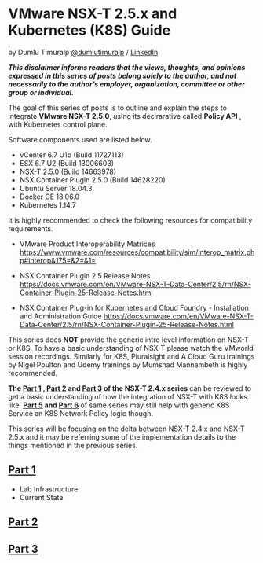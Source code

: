 # VMware NSX-T 2.5.x and Kubernetes (K8S) Guide
by Dumlu Timuralp [@dumlutimuralp](https://twitter.com/dumlutimuralp) / [LinkedIn](https://www.linkedin.com/in/dumlutimuralp/) 

_**This disclaimer informs readers that the views, thoughts, and opinions expressed in this series of posts belong solely to the author, and not necessarily to the author’s employer, organization, committee or other group or individual.**_

The goal of this series of posts is to outline and explain the steps to integrate <b>VMware NSX-T 2.5.0</b>, using its declrarative called **Policy API** , with Kubernetes control plane.

Software components used are listed below.

- vCenter 6.7 U1b (Build 11727113)
- ESX 6.7 U2 (Build 13006603)
- NSX-T 2.5.0 (Build 14663978)
- NSX Container Plugin 2.5.0 (Build 14628220)
- Ubuntu Server 18.04.3
- Docker CE 18.06.0
- Kubernetes 1.14.7

It is highly recommended to check the following resources for compatibility requirements.

* VMware Product Interoperability Matrices  
https://www.vmware.com/resources/compatibility/sim/interop_matrix.php#interop&175=&2=&1=

* NSX Container Plugin 2.5 Release Notes
https://docs.vmware.com/en/VMware-NSX-T-Data-Center/2.5/rn/NSX-Container-Plugin-25-Release-Notes.html

* NSX Container Plug-in for Kubernetes and Cloud Foundry - Installation and Administration Guide
https://docs.vmware.com/en/VMware-NSX-T-Data-Center/2.5/rn/NSX-Container-Plugin-25-Release-Notes.html

This series does **NOT** provide the generic intro level information on NSX-T or K8S. To have a basic understanding of NSX-T please watch the VMworld session recordings. Similarly for K8S, Pluralsight and A Cloud Guru trainings by Nigel Poulton and Udemy trainings by Mumshad Mannambeth is highly recommended.  

<b>The [Part 1](https://github.com/dumlutimuralp/k8s-with-nsx-t-2.4.x/blob/master/Part%201/README.md) , [Part 2](https://github.com/dumlutimuralp/k8s-with-nsx-t-2.4.x/blob/master/Part%202/README.md) and [Part 3](https://github.com/dumlutimuralp/k8s-with-nsx-t-2.4.x/blob/master/Part%203/README.md) of the NSX-T 2.4.x series</b> can be reviewed to get a basic understanding of how the integration of NSX-T with K8S looks like. <b>[Part 5](https://github.com/dumlutimuralp/k8s-with-nsx-t-2.4.x/blob/master/Part%205/README.md) and [Part 6](https://github.com/dumlutimuralp/k8s-with-nsx-t-2.4.x/blob/master/Part%206/README.md)</b> of same series may still help with generic K8S Service an K8S Network Policy logic though.

This series will be focusing on the delta between NSX-T 2.4.x and NSX-T 2.5.x and it may be referring some of the implementation details to the things mentioned in the previous series.

## [Part 1](https://github.com/dumlutimuralp/k8s-with-nsx-t-2.5.x/blob/master/Part%201/README.md)

* Lab Infrastructure
* Current State

## [Part 2](https://github.com/dumlutimuralp/k8s-with-nsx-t-2.5.x/blob/master/Part%202/README.md)


## [Part 3](https://github.com/dumlutimuralp/k8s-with-nsx-t-2.5.x/blob/master/Part%203/README.md)


